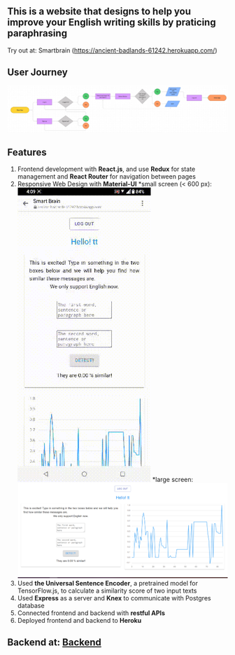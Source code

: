 ## This is a website that designs to help you improve your English writing skills by praticing paraphrasing
Try out at: Smartbrain (https://ancient-badlands-61242.herokuapp.com/) 

## User Journey
![States](/images/flow.jpg)

## Features 
1. Frontend development with **React.js**, and use **Redux** for state management and **React Router** for navigation between pages
2. Responsive Web Design with **Material-UI** 
*small screen (< 600 px):
![smallScreen](/images/smallScreen.gif)
*large screen:
![largeScreen](/images/largeScreen.png)
3. Used **the Universal Sentence Encoder**, a pretrained model for TensorFlow.js, to calculate a similarity score of two input texts
4. Used **Express** as a server and **Knex** to communicate with Postgres database
5. Connected frontend and backend with **restful APIs**
6. Deployed frontend and backend to **Heroku**

## Backend at: [Backend](https://github.com/tingyunchiu/smartbrain_api)